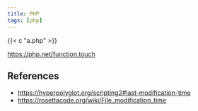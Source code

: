 ```yaml
---
title: PHP
tags: [php]
---
```


{{< c "a.php" >}}

<https://php.net/function.touch>

## References

- <https://hyperpolyglot.org/scripting2#last-modification-time>
- <https://rosettacode.org/wiki/File_modification_time>
